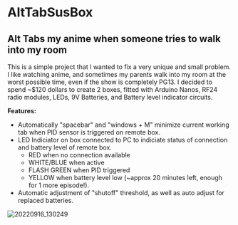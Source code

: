 # AltTabSusBox
## Alt Tabs my anime when someone tries to walk into my room

This is a simple project that I wanted to fix a very unique and small problem. I like watching anime, and sometimes my parents walk into my room at the worst possible time, even if the show is completely PG13. 
I decided to spend ~$120 dollars to create 2 boxes, fitted with Arduino Nanos, RF24 radio modules, LEDs, 9V Batteries, and Battery level indicator circuits. 

**Features:**
- Automatically "spacebar" and "windows + M" minimize current working tab when PID sensor is triggered on remote box.
- LED Indiciator on box connected to PC to indiciate status of connection and battery level of remote box.
  - RED when no connection available
  - WHITE/BLUE when active
  - FLASH GREEN when PID triggered
  - YELLOW when battery level low (~approx 20 minutes left, enough for 1 more episode!).
- Automatic adjustment of "shutoff" threshold, as well as auto adjust for replaced batteries.
 
 ![20220916_130249](https://user-images.githubusercontent.com/65744075/190877533-e67a6b00-2821-4c09-b25d-ff6894433eea.jpg)
